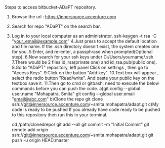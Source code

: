 Steps to access bitbucket-ADaPT repository.
1. Browse the url : https://innersource.accenture.com
2. Search for repo "ADaPT" on the search bar.
3. Log in to your local computer as an administrator.
    ssh-keygen -t rsa -C "your_email@example.com" 
4.Just press <Enter> to accept the default location and file name. If the .ssh directory doesn't exist, the system creates one for you.
5.Enter, and re-enter, a passphrase when prompted(Optional step).
6.Now search for your ssh keys under C:/Users/yourname/.ssh.
7.There would be 2 files id_rsa(private one) and id_rsa.pub(public one).
8.Go to "ADaPT" repository, left panel Click on settings , then go to "Access Keys".
9.Click on the button "Add key".
10.Text box will appear , select the radio button "Read/write". And paste your public key on the textbox save it.
11.Then go to cmd or gitbash, need to execute the below commands before you can push the code.
  a)git config --global user.name "Mohapatra, Smita"
    git config --global user.email "email@abc.com"
  b)Clone the repo
    git clone ssh://git@innersource.accenture.com/~smita.mohapatra/adapt.git
  c)My code is ready to be pushed
	If you already have code ready to be pushed to this repository then run this in your terminal.

    cd /path/clonedrepo/
    git add --all
    git commit -m "Initial Commit"
    git remote add origin ssh://git@innersource.accenture.com/~smita.mohapatra/adapt.git
    git push -u origin HEAD:master


